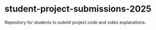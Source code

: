 # student-project-submissions-2025
Repository for students to submit project code and video explanations.
